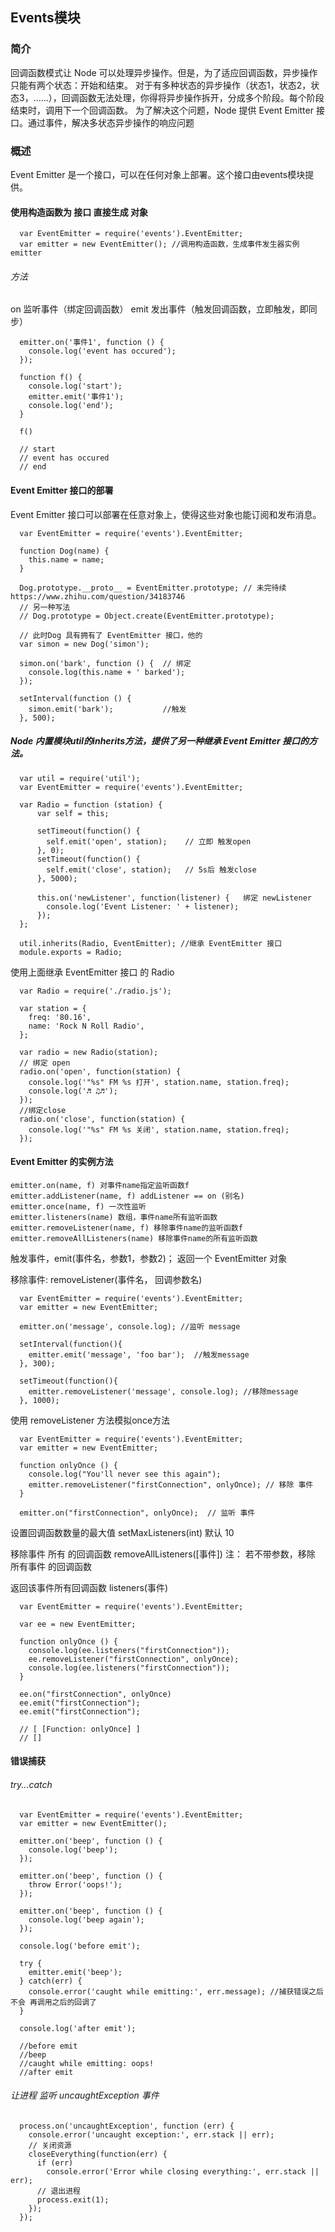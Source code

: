 ## Events模块
### 简介
回调函数模式让 Node 可以处理异步操作。但是，为了适应回调函数，异步操作只能有两个状态：开始和结束。
对于有多种状态的异步操作（状态1，状态2，状态3，……），回调函数无法处理，你得将异步操作拆开，分成多个阶段。每个阶段结束时，调用下一个回调函数。
为了解决这个问题，Node 提供 Event Emitter 接口。通过事件，解决多状态异步操作的响应问题

### 概述
Event Emitter 是一个接口，可以在任何对象上部署。这个接口由events模块提供。

#### 使用构造函数为 接口 直接生成 对象
```
  var EventEmitter = require('events').EventEmitter; 
  var emitter = new EventEmitter(); //调用构造函数，生成事件发生器实例emitter
```

###### 方法
on 监听事件（绑定回调函数）  emit 发出事件（触发回调函数，立即触发，即同步）
```
  emitter.on('事件1', function () {
    console.log('event has occured');
  });

  function f() {
    console.log('start');
    emitter.emit('事件1');
    console.log('end');
  }

  f()
  
  // start
  // event has occured
  // end
```

#### Event Emitter 接口的部署
Event Emitter 接口可以部署在任意对象上，使得这些对象也能订阅和发布消息。
```
  var EventEmitter = require('events').EventEmitter;

  function Dog(name) {
    this.name = name;
  }
  
  Dog.prototype.__proto__ = EventEmitter.prototype; // 未完待续 https://www.zhihu.com/question/34183746
  // 另一种写法
  // Dog.prototype = Object.create(EventEmitter.prototype);
  
  // 此时Dog 具有拥有了 EventEmitter 接口，他的
  var simon = new Dog('simon');

  simon.on('bark', function () {  // 绑定
    console.log(this.name + ' barked');
  });

  setInterval(function () {
    simon.emit('bark');           //触发
  }, 500);
```

##### Node 内置模块util的inherits方法，提供了另一种继承 Event Emitter 接口的方法。
```
  var util = require('util');
  var EventEmitter = require('events').EventEmitter;

  var Radio = function (station) {
      var self = this;

      setTimeout(function() {
        self.emit('open', station);    // 立即 触发open
      }, 0);
      setTimeout(function() {
        self.emit('close', station);   // 5s后 触发close
      }, 5000);

      this.on('newListener', function(listener) {   绑定 newListener
        console.log('Event Listener: ' + listener);
      });
  };

  util.inherits(Radio, EventEmitter); //继承 EventEmitter 接口
  module.exports = Radio;
```
使用上面继承 EventEmitter 接口 的 Radio
```
  var Radio = require('./radio.js');

  var station = {
    freq: '80.16',
    name: 'Rock N Roll Radio',
  };

  var radio = new Radio(station);
  // 绑定 open
  radio.on('open', function(station) {
    console.log('"%s" FM %s 打开', station.name, station.freq);
    console.log('♬ ♫♬');
  });
  //绑定close
  radio.on('close', function(station) {
    console.log('"%s" FM %s 关闭', station.name, station.freq);
  });
```

#### Event Emitter 的实例方法
  ```
  emitter.on(name, f) 对事件name指定监听函数f
  emitter.addListener(name, f) addListener == on (别名)
  emitter.once(name, f) 一次性监听
  emitter.listeners(name) 数组，事件name所有监听函数
  emitter.removeListener(name, f) 移除事件name的监听函数f
  emitter.removeAllListeners(name) 移除事件name的所有监听函数
```
触发事件，emit(事件名，参数1，参数2)； 返回一个 EventEmitter 对象

移除事件: removeListener(事件名， 回调参数名)
```
  var EventEmitter = require('events').EventEmitter;
  var emitter = new EventEmitter;

  emitter.on('message', console.log); //监听 message

  setInterval(function(){
    emitter.emit('message', 'foo bar');  //触发message
  }, 300);

  setTimeout(function(){
    emitter.removeListener('message', console.log); //移除message
  }, 1000);
```
使用 removeListener 方法模拟once方法
```
  var EventEmitter = require('events').EventEmitter;
  var emitter = new EventEmitter;

  function onlyOnce () {
    console.log("You'll never see this again");
    emitter.removeListener("firstConnection", onlyOnce); // 移除 事件
  }

  emitter.on("firstConnection", onlyOnce);  // 监听 事件
```

设置回调函数数量的最大值 setMaxListeners(int) 默认 10

移除事件 所有 的回调函数 removeAllListeners([事件])
注： 若不带参数，移除 所有事件 的回调函数

返回该事件所有回调函数 listeners(事件)
```
  var EventEmitter = require('events').EventEmitter;

  var ee = new EventEmitter;

  function onlyOnce () {
    console.log(ee.listeners("firstConnection"));
    ee.removeListener("firstConnection", onlyOnce);
    console.log(ee.listeners("firstConnection"));
  }

  ee.on("firstConnection", onlyOnce)
  ee.emit("firstConnection");
  ee.emit("firstConnection");

  // [ [Function: onlyOnce] ]
  // []
```

#### 错误捕获 
###### try...catch
```
  var EventEmitter = require('events').EventEmitter;
  var emitter = new EventEmitter();

  emitter.on('beep', function () {
    console.log('beep');
  });

  emitter.on('beep', function () {
    throw Error('oops!');
  });

  emitter.on('beep', function () {
    console.log('beep again');
  });

  console.log('before emit');

  try {
    emitter.emit('beep');
  } catch(err) {
    console.error('caught while emitting:', err.message); //捕获错误之后 不会 再调用之后的回调了
  }

  console.log('after emit');
  
  //before emit
  //beep
  //caught while emitting: oops!  
  //after emit
```

###### 让进程 监听 uncaughtException 事件
```
  process.on('uncaughtException', function (err) {
    console.error('uncaught exception:', err.stack || err);
    // 关闭资源
    closeEverything(function(err) {
      if (err)
        console.error('Error while closing everything:', err.stack || err);
      // 退出进程
      process.exit(1);
    });
  });
```
